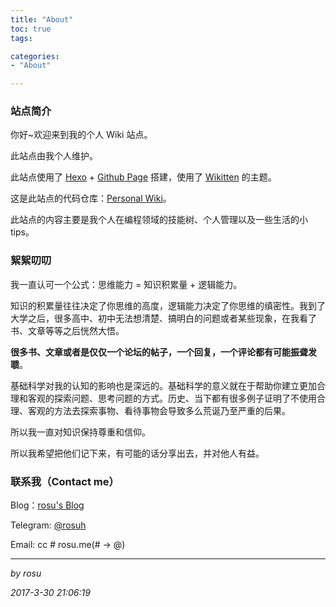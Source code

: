 ```yaml
---
title: "About"
toc: true
tags: 

categories:
- "About"

---
```


### 站点简介

你好~欢迎来到我的个人 Wiki 站点。

此站点由我个人维护。

此站点使用了 [Hexo](https://hexo.io) + [Github Page](Github.com) 搭建，使用了 [Wikitten](https://github.com/zthxxx/hexo-theme-Wikitten) 的主题。

这是此站点的代码仓库：[Personal Wiki](https://github.com/rosuH/wiki-site)。

此站点的内容主要是我个人在编程领域的技能树、个人管理以及一些生活的小 tips。

### 絮絮叨叨

我一直认可一个公式：思维能力 = 知识积累量 + 逻辑能力。

知识的积累量往往决定了你思维的高度，逻辑能力决定了你思维的缜密性。我到了大学之后，很多高中、初中无法想清楚、搞明白的问题或者某些现象，在我看了书、文章等等之后恍然大悟。

**很多书、文章或者是仅仅一个论坛的帖子，一个回复，一个评论都有可能振聋发聩**。

基础科学对我的认知的影响也是深远的。基础科学的意义就在于帮助你建立更加合理和客观的探索问题、思考问题的方式。历史、当下都有很多例子证明了不使用合理、客观的方法去探索事物、看待事物会导致多么荒诞乃至严重的后果。

所以我一直对知识保持尊重和信仰。

所以我希望把他们记下来，有可能的话分享出去，并对他人有益。

### 联系我（Contact me）

Blog：[rosu's Blog](https://rosuh.me)

Telegram: [@rosuh](https://t.me/rosuh) 

Email: cc # rosu.me(# -> @)

-----

*by rosu*

*2017-3-30 21:06:19* 